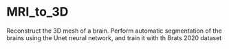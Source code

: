 # MRI_to_3D
Reconstruct the 3D mesh of a brain. Perform automatic segmentation of the brains using the Unet neural network, and train it with th Brats 2020 dataset
